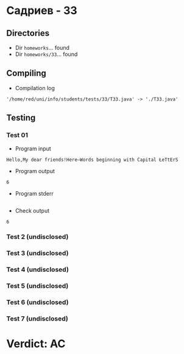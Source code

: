 # Садриев - 33
## Directories
- Dir `homeworks`... found
- Dir `homeworks/33`... found
## Compiling
- Compilation log
```
'/home/red/uni/info/students/tests/33/T33.java' -> './T33.java'

```
## Testing
### Test 01
- Program input
```
Hello,My dear friends!Here—Words beginning with Ćapital ŁeTtErS
```
- Program output
```
6

```
- Program stderr
```

```
- Check output
```
6

```
### Test 2 (undisclosed)
### Test 3 (undisclosed)
### Test 4 (undisclosed)
### Test 5 (undisclosed)
### Test 6 (undisclosed)
### Test 7 (undisclosed)
# Verdict: AC
